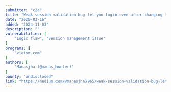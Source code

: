 ```yaml
---
submitter: "c2a"
title: "Weak session validation bug let you login even after changing the session IDs and logging out from the accounts"
date: "2020-03-16"
added: "2024-11-03"
description: ""
vulnerabilities: [
    "Logic flaw", "Session management issue"
]
programs: [
    "viator.com"
]
authors: [
    "Manasjha (@manas_hunter)"
]
bounty: "undisclosed"
link: "https://medium.com/@manasjha7965/weak-session-validation-bug-let-you-login-even-after-changing-the-session-ids-and-logging-out-from-4bb3ee29a598"
---
```




